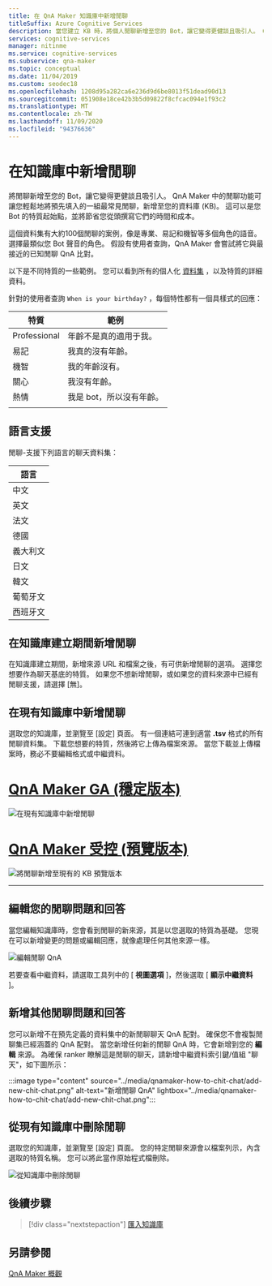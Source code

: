```yaml
---
title: 在 QnA Maker 知識庫中新增閒聊
titleSuffix: Azure Cognitive Services
description: 當您建立 KB 時，將個人閒聊新增至您的 Bot，讓它變得更健談且吸引人。 QnA Maker 可讓您輕鬆地將預先填入的一組最常見閒聊，新增至您的 KB。
services: cognitive-services
manager: nitinme
ms.service: cognitive-services
ms.subservice: qna-maker
ms.topic: conceptual
ms.date: 11/04/2019
ms.custom: seodec18
ms.openlocfilehash: 1208d95a282ca6e236d9d6be8013f51dead90d13
ms.sourcegitcommit: 051908e18ce42b3b5d09822f8cfcac094e1f93c2
ms.translationtype: MT
ms.contentlocale: zh-TW
ms.lasthandoff: 11/09/2020
ms.locfileid: "94376636"
---
```

# <a name="add-chit-chat-to-a-knowledge-base"></a>在知識庫中新增閒聊

將閒聊新增至您的 Bot，讓它變得更健談且吸引人。 QnA Maker 中的閒聊功能可讓您輕鬆地將預先填入的一組最常見閒聊，新增至您的資料庫 (KB)。 這可以是您 Bot 的特質起始點，並將節省您從頭撰寫它們的時間和成本。

這個資料集有大約100個閒聊的案例，像是專業、易記和機智等多個角色的語音。 選擇最類似您 Bot 聲音的角色。 假設有使用者查詢，QnA Maker 會嘗試將它與最接近的已知閒聊 QnA 比對。

以下是不同特質的一些範例。 您可以看到所有的個人化 [資料集](https://github.com/Microsoft/BotBuilder-PersonalityChat/tree/master/CSharp/Datasets) ，以及特質的詳細資料。

針對的使用者查詢 `When is your birthday?` ，每個特性都有一個具樣式的回應：

<!-- added quotes so acrolinx doesn't score these sentences -->
|特質|範例|
|--|--|
|Professional|年齡不是真的適用于我。|
|易記|我真的沒有年齡。|
|機智|我的年齡沒有。|
|關心|我沒有年齡。|
|熱情|我是 bot，所以沒有年齡。|
||


## <a name="language-support"></a>語言支援

閒聊-支援下列語言的聊天資料集：

|語言|
|--|
|中文|
|英文|
|法文|
|德國|
|義大利文|
|日文|
|韓文|
|葡萄牙文|
|西班牙文|


## <a name="add-chit-chat-during-kb-creation"></a>在知識庫建立期間新增閒聊
在知識庫建立期間，新增來源 URL 和檔案之後，有可供新增閒聊的選項。 選擇您想要作為聊天基底的特質。 如果您不想新增閒聊，或如果您的資料來源中已經有閒聊支援，請選擇 [無]。

## <a name="add-chit-chat-to-an-existing-kb"></a>在現有知識庫中新增閒聊
選取您的知識庫，並瀏覽至 [設定] 頁面。 有一個連結可連到適當 **.tsv** 格式的所有閒聊資料集。 下載您想要的特質，然後將它上傳為檔案來源。 當您下載並上傳檔案時，務必不要編輯格式或中繼資料。

# <a name="qna-maker-ga-stable-release"></a>[QnA Maker GA (穩定版本) ](#tab/v1)

![在現有知識庫中新增閒聊](../media/qnamaker-how-to-chit-chat/add-chit-chat-dataset.png)

# <a name="qna-maker-managed-preview-release"></a>[QnA Maker 受控 (預覽版本) ](#tab/v2)

![將閒聊新增至現有的 KB 預覽版本](../media/qnamaker-how-to-chit-chat/add-chit-chat-dataset-v2.png)

---

## <a name="edit-your-chit-chat-questions-and-answers"></a>編輯您的閒聊問題和回答
當您編輯知識庫時，您會看到閒聊的新來源，其是以您選取的特質為基礎。 您現在可以新增變更的問題或編輯回應，就像處理任何其他來源一樣。

![編輯閒聊 QnA](../media/qnamaker-how-to-chit-chat/edit-chit-chat.png)

若要查看中繼資料，請選取工具列中的 [ **視圖選項** ]，然後選取 [ **顯示中繼資料** ]。

## <a name="add-additional-chit-chat-questions-and-answers"></a>新增其他閒聊問題和回答
您可以新增不在預先定義的資料集中的新閒聊聊天 QnA 配對。 確保您不會複製閒聊集已經涵蓋的 QnA 配對。 當您新增任何新的閒聊 QnA 時，它會新增到您的 **編輯** 來源。 為確保 ranker 瞭解這是閒聊的聊天，請新增中繼資料索引鍵/值組 "聊天"，如下圖所示：

:::image type="content" source="../media/qnamaker-how-to-chit-chat/add-new-chit-chat.png" alt-text="新增閒聊 QnA" lightbox="../media/qnamaker-how-to-chit-chat/add-new-chit-chat.png":::

## <a name="delete-chit-chat-from-an-existing-kb"></a>從現有知識庫中刪除閒聊
選取您的知識庫，並瀏覽至 [設定] 頁面。 您的特定閒聊來源會以檔案列示，內含選取的特質名稱。 您可以將此當作原始程式檔刪除。

![從知識庫中刪除閒聊](../media/qnamaker-how-to-chit-chat/delete-chit-chat.png)

## <a name="next-steps"></a>後續步驟

> [!div class="nextstepaction"]
> [匯入知識庫](../Tutorials/migrate-knowledge-base.md)

## <a name="see-also"></a>另請參閱

[QnA Maker 概觀](../Overview/overview.md)